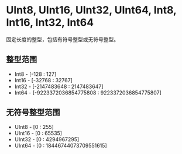 # UInt8, UInt16, UInt32, UInt64, Int8, Int16, Int32, Int64

固定长度的整型，包括有符号整型或无符号整型。

## 整型范围

- Int8 - [-128 : 127]
- Int16 - [-32768 : 32767]
- Int32 - [-2147483648 : 2147483647]
- Int64 - [-9223372036854775808 : 9223372036854775807]

## 无符号整型范围

- UInt8 - [0 : 255]
- UInt16 - [0 : 65535]
- UInt32 - [0 : 4294967295]
- UInt64 - [0 : 18446744073709551615]

